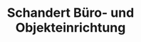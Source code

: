 ---
title: "Schandert Büro- und Objekteinrichtung"
url: /berlin/schandert-buero-und-objekteinrichtung/
shop: Möbel
---
